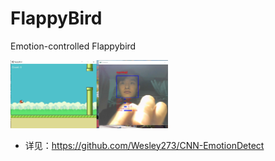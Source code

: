 # FlappyBird
Emotion-controlled Flappybird

<img src="https://github.com/Wesley273/CNN-EmotionDetect/blob/fb3e1dae3d86573e113fd68581d4ffffdd5ab71f/img/test3.jpg" width="50%">

- 详见：https://github.com/Wesley273/CNN-EmotionDetect
